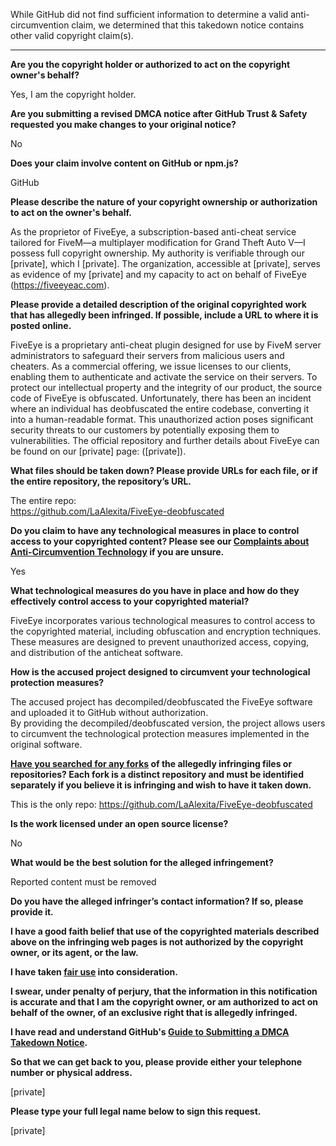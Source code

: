 While GitHub did not find sufficient information to determine a valid anti-circumvention claim, we determined that this takedown notice contains other valid copyright claim(s).

---

**Are you the copyright holder or authorized to act on the copyright owner's behalf?**

Yes, I am the copyright holder.

**Are you submitting a revised DMCA notice after GitHub Trust & Safety requested you make changes to your original notice?**

No

**Does your claim involve content on GitHub or npm.js?**

GitHub

**Please describe the nature of your copyright ownership or authorization to act on the owner's behalf.**

As the proprietor of FiveEye, a subscription-based anti-cheat service tailored for FiveM—a multiplayer modification for Grand Theft Auto V—I possess full copyright ownership. My authority is verifiable through our [private], which I [private]. The organization, accessible at [private], serves as evidence of my [private] and my capacity to act on behalf of FiveEye (https://fiveeyeac.com).

**Please provide a detailed description of the original copyrighted work that has allegedly been infringed. If possible, include a URL to where it is posted online.**

FiveEye is a proprietary anti-cheat plugin designed for use by FiveM server administrators to safeguard their servers from malicious users and cheaters. As a commercial offering, we issue licenses to our clients, enabling them to authenticate and activate the service on their servers. To protect our intellectual property and the integrity of our product, the source code of FiveEye is obfuscated. Unfortunately, there has been an incident where an individual has deobfuscated the entire codebase, converting it into a human-readable format. This unauthorized action poses significant security threats to our customers by potentially exposing them to vulnerabilities. The official repository and further details about FiveEye can be found on our [private] page: ([private]).

**What files should be taken down? Please provide URLs for each file, or if the entire repository, the repository’s URL.**

The entire repo:  
https://github.com/LaAlexita/FiveEye-deobfuscated

**Do you claim to have any technological measures in place to control access to your copyrighted content? Please see our <a href="https://docs.github.com/articles/guide-to-submitting-a-dmca-takedown-notice#complaints-about-anti-circumvention-technology">Complaints about Anti-Circumvention Technology</a> if you are unsure.**

Yes

**What technological measures do you have in place and how do they effectively control access to your copyrighted material?**

FiveEye incorporates various technological measures to control access to the copyrighted material, including obfuscation and encryption techniques.
These measures are designed to prevent unauthorized access, copying, and distribution of the anticheat software.

**How is the accused project designed to circumvent your technological protection measures?**

The accused project has decompiled/deobfuscated the FiveEye software and uploaded it to GitHub without authorization.  
By providing the decompiled/deobfuscated version, the project allows users to circumvent the technological protection measures implemented in the original software.

**<a href="https://docs.github.com/articles/dmca-takedown-policy#b-what-about-forks-or-whats-a-fork">Have you searched for any forks</a> of the allegedly infringing files or repositories? Each fork is a distinct repository and must be identified separately if you believe it is infringing and wish to have it taken down.**

This is the only repo: https://github.com/LaAlexita/FiveEye-deobfuscated

**Is the work licensed under an open source license?**

No

**What would be the best solution for the alleged infringement?**

Reported content must be removed

**Do you have the alleged infringer’s contact information? If so, please provide it.**

**I have a good faith belief that use of the copyrighted materials described above on the infringing web pages is not authorized by the copyright owner, or its agent, or the law.**

**I have taken <a href="https://www.lumendatabase.org/topics/22">fair use</a> into consideration.**

**I swear, under penalty of perjury, that the information in this notification is accurate and that I am the copyright owner, or am authorized to act on behalf of the owner, of an exclusive right that is allegedly infringed.**

**I have read and understand GitHub's <a href="https://docs.github.com/articles/guide-to-submitting-a-dmca-takedown-notice/">Guide to Submitting a DMCA Takedown Notice</a>.**

**So that we can get back to you, please provide either your telephone number or physical address.**

[private]

**Please type your full legal name below to sign this request.**

[private]
